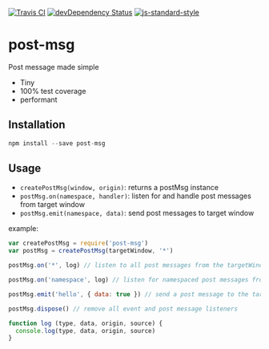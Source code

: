 [![Travis CI](https://travis-ci.org/alanclarke/post-msg.svg?branch=master)](https://travis-ci.org/alanclarke/post-msg)
[![devDependency Status](https://david-dm.org/alanclarke/post-msg/dev-status.svg)](https://david-dm.org/alanclarke/post-msg#info=devDependencies)
[![js-standard-style](https://img.shields.io/badge/code%20style-standard-brightgreen.svg)](http://standardjs.com/)

# post-msg
Post message made simple

- Tiny
- 100% test coverage
- performant


## Installation
```js
npm install --save post-msg
```

## Usage

- `createPostMsg(window, origin)`: returns a postMsg instance
- `postMsg.on(namespace, handler)`: listen for and handle post messages from target window
- `postMsg.emit(namespace, data)`: send post messages to target window

example:
```js
var createPostMsg = require('post-msg')
var postMsg = createPostMsg(targetWindow, '*')

postMsg.on('*', log) // listen to all post messages from the targetWindow

postMsg.on('namespace', log) // listen for namespaced post messages from the targetWindow

postMsg.emit('hello', { data: true }) // send a post message to the targetWindow

postMsg.dispose() // remove all event and post message listeners

function log (type, data, origin, source) {
  console.log(type, data, origin, source)
}
```
